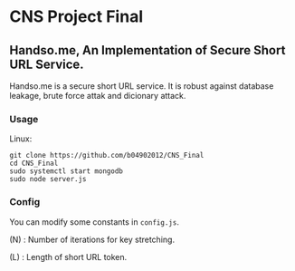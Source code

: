 # CNS Project Final
## Handso.me, An Implementation of Secure Short URL Service.
Handso.me is a secure short URL service. It is robust against database leakage, brute force attak and dicionary attack.

### Usage
Linux:
```
git clone https://github.com/b04902012/CNS_Final
cd CNS_Final
sudo systemctl start mongodb
sudo node server.js
```

### Config

You can modify some constants in ```config.js```.

\(N\) : Number of iterations for key stretching.

\(L\) : Length of short URL token.
